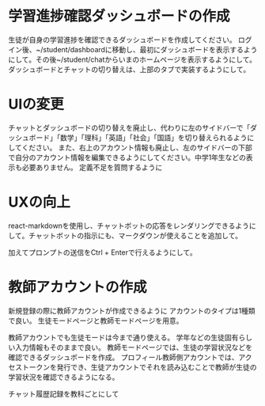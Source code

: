 # 学習進捗確認ダッシュボードの作成
生徒が自身の学習進捗を確認できるダッシュボードを作成してください。
ログイン後、~/student/dashboardに移動し、最初にダッシュボードを表示するようにして。その後~/student/chatからいまのホームページを表示するようにして。
ダッシュボードとチャットの切り替えは、上部のタブで実装するようにして。

# UIの変更
チャットとダッシュボードの切り替えを廃止し、代わりに左のサイドバーで「ダッシュボード」「数学」「理科」「英語」「社会」「国語」を切り替えられるようにしてください。
また、右上のアカウント情報も廃止し、左のサイドバーの下部で自分のアカウント情報を編集できるようにしてください。中学1年生などの表示も必要ありません。
定義不足を質問するように

# UXの向上
react-markdownを使用し、チャットボットの応答をレンダリングできるようにして。チャットボットの指示にも、マークダウンが使えることを追加して。

加えてプロンプトの送信をCtrl + Enterで行えるようにして。

# 教師アカウントの作成
新規登録の際に教師アカウントが作成できるように
アカウントのタイプは1種類で良い。
生徒モードページと教師モードページを用意。

教師アカウントでも生徒モードは今まで通り使える。
学年などの生徒固有らしい入力情報もそのままで良い。
教師モードページでは、生徒の学習状況などを確認できるダッシュボードを作成。
プロフィール教師側アカウントでは、アクセストークンを発行でき、生徒アカウントでそれを読み込むことで教師が生徒の学習状況を確認できるようになる。

チャット履歴記録を教科ごとにして